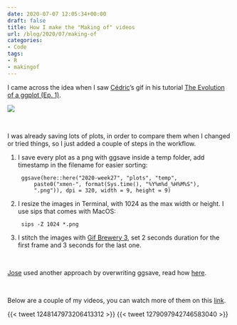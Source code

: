 ```yaml
---
date: 2020-07-07 12:05:34+00:00
draft: false
title: How I make the "Making of" videos
url: /blog/2020/07/making-of
categories:
- Code
tags:
- R
- makingof
---
```

I came across the idea when I saw [Cédric](https://twitter.com/CedScherer)’s gif in his tutorial [The Evolution of a ggplot (Ep. 1)](https://cedricscherer.netlify.app/2019/05/17/the-evolution-of-a-ggplot-ep.-1/).

[![](/images/2020-07-07-Making-of/cedric-evolution.png)](https://d33wubrfki0l68.cloudfront.net/1e7033393a2c70dc1255c5d0f1c563e945519251/61035/img/evol-ggplot/evol-ggplot-1.gif)

&nbsp;
&nbsp;
&nbsp;
&nbsp;  

I was already saving lots of plots, in order to compare them when I changed or tried things, so I just added a couple of steps in the workflow. 

1. I save every plot as a png with ggsave inside a temp folder, add timestamp in the filename for easier sorting:

		ggsave(here::here("2020-week27", "plots", "temp",
			paste0("xmen-", format(Sys.time(), "%Y%m%d_%H%M%S"),
			".png")), dpi = 320, width = 9, height = 9)

2. I resize the images in Terminal, with 1024 as the max width or height. I use sips that comes with MacOS:

        sips -Z 1024 *.png

3. I stitch the images with [Gif Brewery 3](https://gfycat.com/gifbrewery), set 2 seconds duration for the first frame and 3 seconds for the last one.

&nbsp;
&nbsp;

[Jose](https://twitter.com/perspectivalean) used another approach by overwriting ggsave, read how [here](https://github.com/JoseEchave/sharedfunctions/blob/master/ggplot_progression_gif/autosave%20ggplot.Rmd).

&nbsp;
&nbsp;

Below are a couple of my videos, you can watch more of them on this [link](https://twitter.com/search?q=%40geokaramanis%20%23makingof&src=typed_query).
 
{{< tweet 1248147973206413312 >}}
{{< tweet 1279097942746583040 >}}
